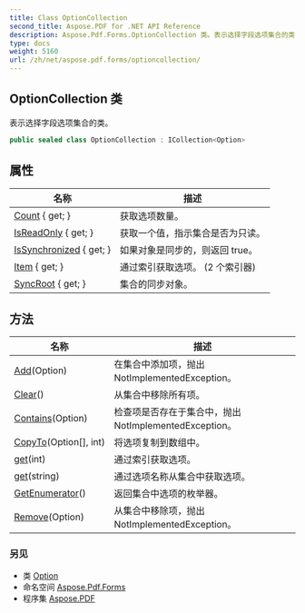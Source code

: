 ```yaml
---
title: Class OptionCollection
second_title: Aspose.PDF for .NET API Reference
description: Aspose.Pdf.Forms.OptionCollection 类。表示选择字段选项集合的类
type: docs
weight: 5160
url: /zh/net/aspose.pdf.forms/optioncollection/
---
```

## OptionCollection 类

表示选择字段选项集合的类。

```csharp
public sealed class OptionCollection : ICollection<Option>
```

## 属性

| 名称 | 描述 |
| --- | --- |
| [Count](../../aspose.pdf.forms/optioncollection/count/) { get; } | 获取选项数量。 |
| [IsReadOnly](../../aspose.pdf.forms/optioncollection/isreadonly/) { get; } | 获取一个值，指示集合是否为只读。 |
| [IsSynchronized](../../aspose.pdf.forms/optioncollection/issynchronized/) { get; } | 如果对象是同步的，则返回 true。 |
| [Item](../../aspose.pdf.forms/optioncollection/item/) { get; } | 通过索引获取选项。 (2 个索引器) |
| [SyncRoot](../../aspose.pdf.forms/optioncollection/syncroot/) { get; } | 集合的同步对象。 |

## 方法

| 名称 | 描述 |
| --- | --- |
| [Add](../../aspose.pdf.forms/optioncollection/add/)(Option) | 在集合中添加项，抛出 NotImplementedException。 |
| [Clear](../../aspose.pdf.forms/optioncollection/clear/)() | 从集合中移除所有项。 |
| [Contains](../../aspose.pdf.forms/optioncollection/contains/)(Option) | 检查项是否存在于集合中，抛出 NotImplementedException。 |
| [CopyTo](../../aspose.pdf.forms/optioncollection/copyto/)(Option[], int) | 将选项复制到数组中。 |
| [get](../../aspose.pdf.forms/optioncollection/get/#get)(int) | 通过索引获取选项。 |
| [get](../../aspose.pdf.forms/optioncollection/get/#get_1)(string) | 通过选项名称从集合中获取选项。 |
| [GetEnumerator](../../aspose.pdf.forms/optioncollection/getenumerator/)() | 返回集合中选项的枚举器。 |
| [Remove](../../aspose.pdf.forms/optioncollection/remove/)(Option) | 从集合中移除项，抛出 NotImplementedException。 |

### 另见

* 类 [Option](../option/)
* 命名空间 [Aspose.Pdf.Forms](../../aspose.pdf.forms/)
* 程序集 [Aspose.PDF](../../)